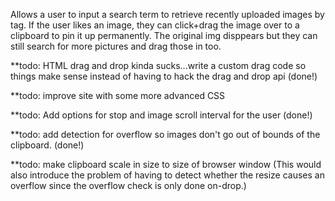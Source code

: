 Allows a user to input a search term to retrieve recently uploaded images by tag. If the user likes an image, they can click+drag the image over to a clipboard to pin it up permanently. The original img disppears but they can still search for more pictures and drag those in too. 

**todo: HTML drag and drop kinda sucks...write a custom drag code so things make sense instead of having to hack the drag and drop api (done!)

**todo: improve site with some more advanced CSS

**todo: Add options for stop and image scroll interval for the user (done!)

**todo: add detection for overflow so images don't go out of bounds of the clipboard. (done!)

**todo: make clipboard scale in size to size of browser window (This would also introduce the problem of having to detect whether the resize causes an overflow since the overflow check is only done on-drop.)
